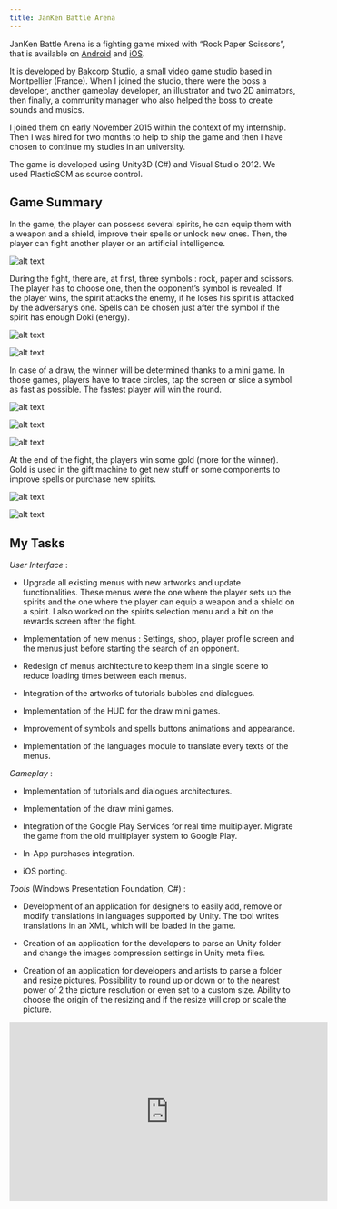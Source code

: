 ```yaml
---
title: JanKen Battle Arena
---
```


JanKen Battle Arena is a fighting game mixed with “Rock Paper Scissors”, that is available on [Android](https://play.google.com/store/apps/details?id=com.bakcorpstudio.jba&hl=en) and [iOS](https://apps.apple.com/us/app/jan-ken-battle-arena/id1160328096).

It is developed by Bakcorp Studio, a small video game studio based in Montpellier (France). When I joined the studio, there were the boss a developer, another gameplay developer, an illustrator and two 2D animators, then finally, a community manager who also helped the boss to create sounds and musics.

I joined them on early November 2015 within the context of my internship. Then I was hired for two months to help to ship the game and then I have chosen to continue my studies in an university.​

The game is developed using Unity3D (C#) and Visual Studio 2012. We used PlasticSCM as source control.

## Game Summary

In the game, the player can possess several spirits, he can equip them with a weapon and a shield, improve their spells or unlock new ones. Then, the player can fight another player or an artificial intelligence.

![alt text](https://raw.githubusercontent.com/Lilyel/Website/main/assets/jankenbattlearena/SpiritDetail.png "Example of spirit with its items and spells.")

During the fight, there are, at first, three symbols : rock, paper and scissors. The player has to choose one, then the opponent’s symbol is revealed. If the player wins, the spirit attacks the enemy, if he loses his spirit is attacked by the adversary’s one. Spells can be chosen just after the symbol if the spirit has enough Doki (energy).

![alt text](https://raw.githubusercontent.com/Lilyel/Website/main/assets/jankenbattlearena/SymbolButtons.png "Symbol selection. The colored outline of the buttons represents the remaining time to choose.")

![alt text](https://raw.githubusercontent.com/Lilyel/Website/main/assets/jankenbattlearena/AttackDefenseButtons.png "Opponent's symbol revelation.")

In case of a draw, the winner will be determined thanks to a mini game. In those games, players have to trace circles, tap the screen or slice a symbol as fast as possible. The fastest player will win the round.

![alt text](https://raw.githubusercontent.com/Lilyel/Website/main/assets/jankenbattlearena/RockDraw.png "Symbol to circle.")

![alt text](https://raw.githubusercontent.com/Lilyel/Website/main/assets/jankenbattlearena/ScissorsDraw.png "Symbol to tap.")

![alt text](https://raw.githubusercontent.com/Lilyel/Website/main/assets/jankenbattlearena/PaperDraw.png "Symbol to slice.")

At the end of the fight, the players win some gold (more for the winner). Gold is used in the gift machine to get new stuff or some components to improve spells or purchase new spirits.

![alt text](https://raw.githubusercontent.com/Lilyel/Website/main/assets/jankenbattlearena/P4Minou.PNG "Rewards show up, then the gift machine appears.")

![alt text](https://raw.githubusercontent.com/Lilyel/Website/main/assets/jankenbattlearena/GiftMachine.png "For some gold, the player can try his luck to get some gifts.")

## My Tasks

*User Interface* :

- Upgrade all existing menus with new artworks and update functionalities. These menus were the one where the player sets up the spirits and the one where the player can equip a weapon and a shield on a spirit. I also worked on the spirits selection menu and a bit on the rewards screen after the fight.

- Implementation of new menus : Settings, shop, player profile screen and the menus just before starting the search of an opponent.

- Redesign of menus architecture to keep them in a single scene to reduce loading times between each menus.

- Integration of the artworks of tutorials bubbles and dialogues.

- Implementation of the HUD for the draw mini games.

- Improvement of symbols and spells buttons animations and appearance.

- Implementation of the languages module to translate every texts of the menus.

​*Gameplay* :

- Implementation of tutorials and dialogues architectures.

- Implementation of the draw mini games.

- Integration of the Google Play Services for real time multiplayer. Migrate the game from the old multiplayer system to Google Play.

- In-App purchases integration.

- iOS porting.​

*Tools* (Windows Presentation Foundation, C#) :

- Development of an application for designers to easily add, remove or modify translations in languages supported by Unity. The tool writes translations in an XML, which will be loaded in the game.

- Creation of an application for the developers to parse an Unity folder and change the images compression settings in Unity meta files.

- Creation of an application for developers and artists to parse a folder and resize pictures. Possibility to round up or down or to the nearest power of 2 the picture resolution or even set to a custom size. Ability to choose the origin of the resizing and if the resize will crop or scale the picture.

<iframe width="560" height="315" src="https://www.youtube.com/embed/btadhEyXHpA" title="YouTube video player" frameborder="0" allow="accelerometer; autoplay; clipboard-write; encrypted-media; gyroscope; picture-in-picture" allowfullscreen></iframe>
